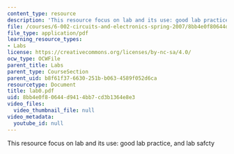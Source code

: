 ```yaml
---
content_type: resource
description: 'This resource focus on lab and its use: good lab practice, and lab safcty'
file: /courses/6-002-circuits-and-electronics-spring-2007/8bb4e0f80644d9414bb7cd3b1364e8e3_lab0.pdf
file_type: application/pdf
learning_resource_types:
- Labs
license: https://creativecommons.org/licenses/by-nc-sa/4.0/
ocw_type: OCWFile
parent_title: Labs
parent_type: CourseSection
parent_uid: b8f61f37-6630-251b-b063-4589f052d6ca
resourcetype: Document
title: lab0.pdf
uid: 8bb4e0f8-0644-d941-4bb7-cd3b1364e8e3
video_files:
  video_thumbnail_file: null
video_metadata:
  youtube_id: null
---
```

This resource focus on lab and its use: good lab practice, and lab safcty
